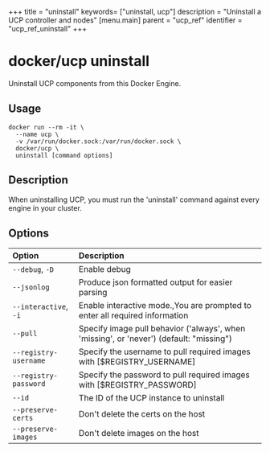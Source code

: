 +++
title = "uninstall"
keywords= ["uninstall, ucp"]
description = "Uninstall a UCP controller and nodes"
[menu.main]
parent = "ucp_ref"
identifier = "ucp_ref_uninstall"
+++

# docker/ucp uninstall

Uninstall UCP components from this Docker Engine.

## Usage

```
docker run --rm -it \
  --name ucp \
  -v /var/run/docker.sock:/var/run/docker.sock \
  docker/ucp \
  uninstall [command options]
```

## Description

When uninstalling UCP, you must run the 'uninstall' command against every
engine in your cluster.

## Options

| Option                | Description                                                                             |
|:----------------------|:----------------------------------------------------------------------------------------|
| `--debug`, `-D`       | Enable debug                                                                            |
| `--jsonlog`           | Produce json formatted output for easier parsing                                        |
| `--interactive`, `-i` | Enable interactive mode.,You are prompted to enter all required information             |
| `--pull`              | Specify image pull behavior ('always', when 'missing', or 'never') (default: "missing") |
| `--registry-username` | Specify the username to pull required images with [$REGISTRY_USERNAME]                  |
| `--registry-password` | Specify the password to pull required images with [$REGISTRY_PASSWORD]                  |
| `--id`                | The ID of the UCP instance to uninstall                                                 |
| `--preserve-certs`    | Don't delete the certs on the host                                                      |
| `--preserve-images`   | Don't delete images on the host                                                         |
